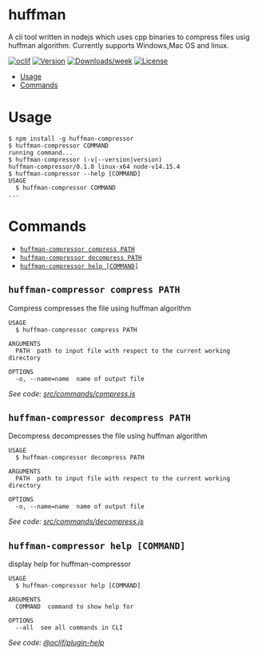 huffman
=======

A cli tool written in nodejs which uses cpp binaries to compress files usig huffman algorithm.
Currently supports Windows,Mac OS and linux. 

[![oclif](https://img.shields.io/badge/cli-oclif-brightgreen.svg)](https://oclif.io)
[![Version](https://img.shields.io/npm/v/huffman.svg)](https://www.npmjs.com/package/huffman-compressor)
[![Downloads/week](https://img.shields.io/npm/dw/huffman.svg)](https://www.npmjs.com/package/huffman-compressor)
[![License](https://img.shields.io/npm/l/huffman.svg)](https://github.com/adityameharia/huffmanCompression/blob/master/package.json)

<!-- toc -->
* [Usage](#usage)
* [Commands](#commands)
<!-- tocstop -->
# Usage
<!-- usage -->
```sh-session
$ npm install -g huffman-compressor
$ huffman-compressor COMMAND
running command...
$ huffman-compressor (-v|--version|version)
huffman-compressor/0.1.0 linux-x64 node-v14.15.4
$ huffman-compressor --help [COMMAND]
USAGE
  $ huffman-compressor COMMAND
...
```
<!-- usagestop -->
# Commands
<!-- commands -->
* [`huffman-compressor compress PATH`](#huffman-compressor-compress-path)
* [`huffman-compressor decompress PATH`](#huffman-compressor-decompress-path)
* [`huffman-compressor help [COMMAND]`](#huffman-compressor-help-command)

## `huffman-compressor compress PATH`

Compress compresses the file using huffman algorithm

```
USAGE
  $ huffman-compressor compress PATH

ARGUMENTS
  PATH  path to input file with respect to the current working directory

OPTIONS
  -o, --name=name  name of output file
```

_See code: [src/commands/compress.js](https://github.com/adityameharia/huffmanCompression/blob/v0.1.0/src/commands/compress.js)_

## `huffman-compressor decompress PATH`

Decompress decompresses the file using huffman algorithm

```
USAGE
  $ huffman-compressor decompress PATH

ARGUMENTS
  PATH  path to input file with respect to the current working directory

OPTIONS
  -o, --name=name  name of output file
```

_See code: [src/commands/decompress.js](https://github.com/adityameharia/huffmanCompression/blob/v0.1.0/src/commands/decompress.js)_

## `huffman-compressor help [COMMAND]`

display help for huffman-compressor

```
USAGE
  $ huffman-compressor help [COMMAND]

ARGUMENTS
  COMMAND  command to show help for

OPTIONS
  --all  see all commands in CLI
```

_See code: [@oclif/plugin-help](https://github.com/oclif/plugin-help/blob/v3.2.2/src/commands/help.ts)_
<!-- commandsstop -->
